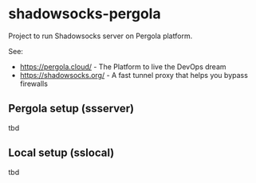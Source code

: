 # shadowsocks-pergola

Project to run Shadowsocks server on Pergola platform.

See:
- https://pergola.cloud/ - The Platform to live the DevOps dream
- https://shadowsocks.org/ - A fast tunnel proxy that helps you bypass firewalls

## Pergola setup (ssserver)

tbd

## Local setup (sslocal)

tbd
